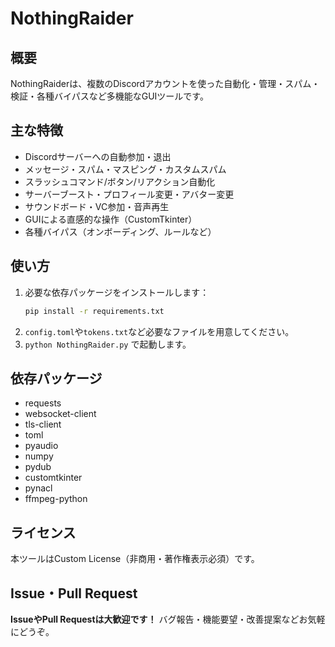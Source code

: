 # NothingRaider

## 概要
NothingRaiderは、複数のDiscordアカウントを使った自動化・管理・スパム・検証・各種バイパスなど多機能なGUIツールです。

## 主な特徴
- Discordサーバーへの自動参加・退出
- メッセージ・スパム・マスピング・カスタムスパム
- スラッシュコマンド/ボタン/リアクション自動化
- サーバーブースト・プロフィール変更・アバター変更
- サウンドボード・VC参加・音声再生
- GUIによる直感的な操作（CustomTkinter）
- 各種バイパス（オンボーディング、ルールなど）

## 使い方
1. 必要な依存パッケージをインストールします：
   ```sh
   pip install -r requirements.txt
   ```
2. `config.toml`や`tokens.txt`など必要なファイルを用意してください。
3. `python NothingRaider.py` で起動します。

## 依存パッケージ
- requests
- websocket-client
- tls-client
- toml
- pyaudio
- numpy
- pydub
- customtkinter
- pynacl
- ffmpeg-python

## ライセンス
本ツールはCustom License（非商用・著作権表示必須）です。

## Issue・Pull Request
**IssueやPull Requestは大歓迎です！**
バグ報告・機能要望・改善提案などお気軽にどうぞ。

